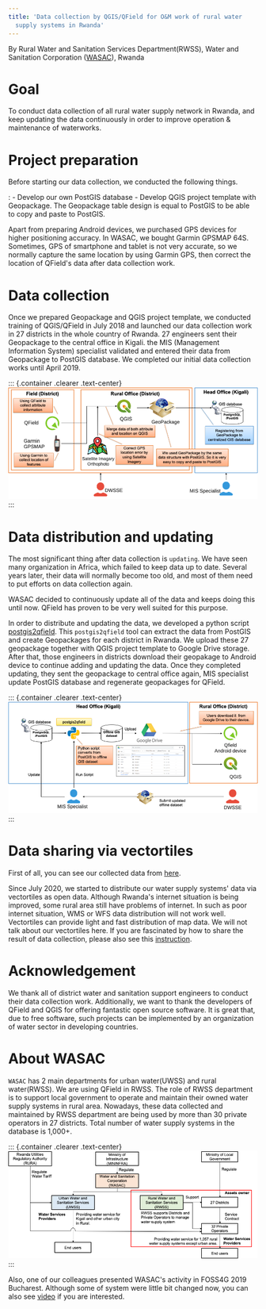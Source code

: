 ```yaml
---
title: 'Data collection by QGIS/QField for O&M work of rural water
  supply systems in Rwanda'
---
```


By Rural Water and Sanitation Services Department(RWSS), Water and
Sanitation Corporation ([WASAC](https://wasac.rw)), Rwanda

Goal
====

To conduct data collection of all rural water supply network in Rwanda,
and keep updating the data continuously in order to improve operation &
maintenance of waterworks.

Project preparation
===================

Before starting our data collection, we conducted the following things.

:   -   Develop our own PostGIS database
    -   Develop QGIS project template with Geopackage. The Geopackage
        table design is equal to PostGIS to be able to copy and paste to
        PostGIS.

Apart from preparing Android devices, we purchased GPS devices for
higher positioning accuracy. In WASAC, we bought Garmin GPSMAP 64S.
Sometimes, GPS of smartphone and tablet is not very accurate, so we
normally capture the same location by using Garmin GPS, then correct the
location of QField\'s data after data collection work.

Data collection
===============

Once we prepared Geopackage and QGIS project template, we conducted
training of QGIS/QField in July 2018 and launched our data collection
work in 27 districts in the whole country of Rwanda. 27 engineers sent
their Geopackage to the central office in Kigali. the MIS (Management
Information System) specialist validated and entered their data from
Geopackage to PostGIS database. We completed our initial data collection
works until April 2019.

::: {.container .clearer .text-center}
![data collection procedure](../../assets/images/rwanda-rural-water-1.png)
:::

Data distribution and updating
==============================

The most significant thing after data collection is `updating`. We have
seen many organization in Africa, which failed to keep data up to date.
Several years later, their data will normally become too old, and most
of them need to put efforts on data collection again.

WASAC decided to continuously update all of the data and keeps doing
this until now. QField has proven to be very well suited for this
purpose.

In order to distribute and updating the data, we developed a python
script [postgis2qfield](https://github.com/WASAC/postgis2qfield). This
`postgis2qfield` tool can extract the data from PostGIS and create
Geopackages for each district in Rwanda. We upload these 27 geopackage
together with QGIS project template to Google Drive storage. After that,
those engineers in districts download their geopakage to Android device
to continue adding and updating the data. Once they completed updating,
they sent the geopackage to central office again, MIS specialist update
PostGIS database and regenerate geopackages for QField.

::: {.container .clearer .text-center}
![data distribution and updating procedure](../../assets/images/rwanda-rural-water-2.png)
:::

Data sharing via vectortiles
============================

First of all, you can see our collected data from
[here](https://rural.water-gis.com).

Since July 2020, we started to distribute our water supply systems\'
data via vectortiles as open data. Although Rwanda\'s internet situation
is being improved, some rural area still have problems of internet. In
such as poor internet situation, WMS or WFS data distribution will not
work well. Vectortiles can provide light and fast distribution of map
data. We will not talk about our vectortiles here. If you are fascinated
by how to share the result of data collection, please also see this
[instruction](https://github.com/watergis/awesome-vector-tiles).

Acknowledgement
===============

We thank all of district water and sanitation support engineers to
conduct their data collection work. Additionally, we want to thank the
developers of QField and QGIS for offering fantastic open source
software. It is great that, due to free software, such projects can be
implemented by an organization of water sector in developing countries.

About WASAC
===========

`WASAC` has 2 main departments for urban water(UWSS) and rural
water(RWSS). We are using QField in RWSS. The role of RWSS department is
to support local government to operate and maintain their owned water
supply systems in rural area. Nowadays, these data collected and
maintained by RWSS department are being used by more than 30 private
operators in 27 districts. Total number of water supply systems in the
database is 1,000+.

::: {.container .clearer .text-center}
![Organogram of WASAC](../../assets/images/rwanda-rural-water-3.png)
:::

Also, one of our colleagues presented WASAC\'s activity in FOSS4G 2019
Bucharest. Although some of system were little bit changed now, you can
also see
[video](https://media.ccc.de/v/bucharest-30-case-study-of-data-collection-data-sharing-for-rural-water-supply-management-in-rwanda)
if you are interested.
